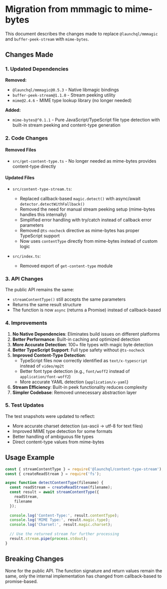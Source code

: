 # Migration from mmmagic to mime-bytes

This document describes the changes made to replace `@launchql/mmmagic` and `buffer-peek-stream` with `mime-bytes`.

## Changes Made

### 1. Updated Dependencies

**Removed:**
- `@launchql/mmmagic@0.5.3` - Native libmagic bindings
- `buffer-peek-stream@1.1.0` - Stream peeking utility
- `mime@2.4.6` - MIME type lookup library (no longer needed)

**Added:**
- `mime-bytes@^0.1.1` - Pure JavaScript/TypeScript file type detection with built-in stream peeking and content-type generation

### 2. Code Changes

#### Removed Files
- `src/get-content-type.ts` - No longer needed as mime-bytes provides content-type directly

#### Updated Files
- `src/content-type-stream.ts`:
  - Replaced callback-based `magic.detect()` with async/await `detector.detectWithFallback()`
  - Removed the need for manual stream peeking setup (mime-bytes handles this internally)
  - Simplified error handling with try/catch instead of callback error parameters
  - Removed `@ts-nocheck` directive as mime-bytes has proper TypeScript support
  - Now uses `contentType` directly from mime-bytes instead of custom logic

- `src/index.ts`:
  - Removed export of `get-content-type` module

### 3. API Changes

The public API remains the same:
- `streamContentType()` still accepts the same parameters
- Returns the same result structure
- The function is now `async` (returns a Promise) instead of callback-based

### 4. Improvements

1. **No Native Dependencies**: Eliminates build issues on different platforms
2. **Better Performance**: Built-in caching and optimized detection
3. **More Accurate Detection**: 100+ file types with magic byte detection
4. **Better TypeScript Support**: Full type safety without `@ts-nocheck`
5. **Improved Content-Type Detection**: 
   - TypeScript files now correctly identified as `text/x-typescript` instead of `video/mp2t`
   - Better font type detection (e.g., `font/woff2` instead of `application/font-woff2`)
   - More accurate YAML detection (`application/x-yaml`)
6. **Stream Efficiency**: Built-in peek functionality reduces complexity
7. **Simpler Codebase**: Removed unnecessary abstraction layer

### 5. Test Updates

The test snapshots were updated to reflect:
- More accurate charset detection (us-ascii → utf-8 for text files)
- Improved MIME type detection for some formats
- Better handling of ambiguous file types
- Direct content-type values from mime-bytes

## Usage Example

```javascript
const { streamContentType } = require('@launchql/content-type-stream');
const { createReadStream } = require('fs');

async function detectContentType(filename) {
  const readStream = createReadStream(filename);
  const result = await streamContentType({
    readStream,
    filename
  });
  
  console.log('Content-Type:', result.contentType);
  console.log('MIME Type:', result.magic.type);
  console.log('Charset:', result.magic.charset);
  
  // Use the returned stream for further processing
  result.stream.pipe(process.stdout);
}
```

## Breaking Changes

None for the public API. The function signature and return values remain the same, only the internal implementation has changed from callback-based to promise-based.